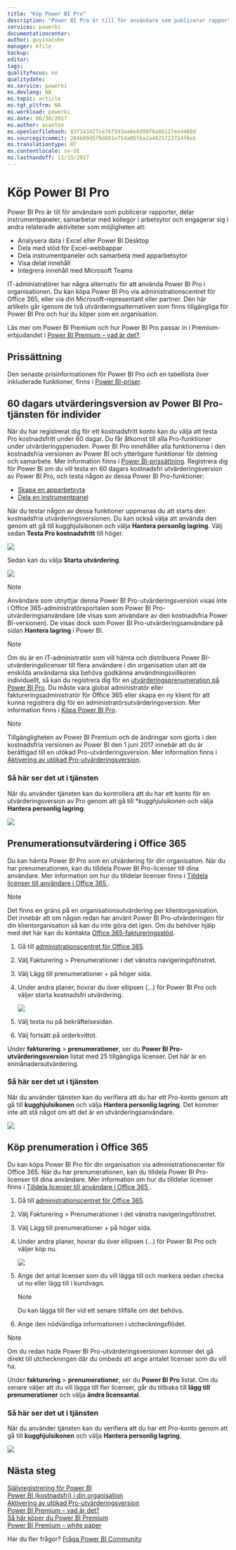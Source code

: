 ```yaml
---
title: "Köp Power BI Pro"
description: "Power BI Pro är till för användare som publicerar rapporter, delar instrumentpaneler, samarbetar med kollegor i arbetsytor och engagerar sig i andra relaterade aktiviteter."
services: powerbi
documentationcenter: 
author: guyinacube
manager: kfile
backup: 
editor: 
tags: 
qualityfocus: no
qualitydate: 
ms.service: powerbi
ms.devlang: NA
ms.topic: article
ms.tgt_pltfrm: NA
ms.workload: powerbi
ms.date: 06/30/2017
ms.author: asaxton
ms.openlocfilehash: 83f143427ce74f593ea6e8d99f8a6b127ee4488d
ms.sourcegitcommit: 284b09d579d601e754a05fba2a4025723724f8eb
ms.translationtype: HT
ms.contentlocale: sv-SE
ms.lasthandoff: 11/15/2017
---
```

# <a name="purchasing-power-bi-pro"></a>Köp Power BI Pro
Power BI Pro är till för användare som publicerar rapporter, delar instrumentpaneler, samarbetar med kollegor i arbetsytor och engagerar sig i andra relaterade aktiviteter som möjligheten att:

* Analysera data i Excel eller Power BI Desktop
* Dela med stöd för Excel-webbappar
* Dela instrumentpaneler och samarbeta med apparbetsytor
* Visa delat innehåll
* Integrera innehåll med Microsoft Teams

IT-administratörer har några alternativ för att använda Power BI Pro i organisationen. Du kan köpa Power BI Pro via administrationscentret för Office 365, eller via din Microsoft-representant eller partner. Den här artikeln går igenom de två utvärderingsalternativen som finns tillgängliga för Power BI Pro och hur du köper som en organisation.

Läs mer om Power BI Premium och hur Power BI Pro passar in i Premium-erbjudandet i [Power BI Premium – vad är det?](service-premium.md).

## <a name="pricing"></a>Prissättning
Den senaste prisinformationen för Power BI Pro och en tabellista över inkluderade funktioner, finns i [Power BI-priser](https://powerbi.microsoft.com/pricing/).

## <a name="in-service-power-bi-pro-60-day-trial-for-individuals"></a>60 dagars utvärderingsversion av Power BI Pro-tjänsten för individer
När du har registrerat dig för ett kostnadsfritt konto kan du välja att testa Pro kostnadsfritt under 60 dagar. Du får åtkomst till alla Pro-funktioner under utvärderingsperioden. Power BI Pro innehåller alla funktionerna i den kostnadsfria versionen av Power BI och ytterligare funktioner för delning och samarbete. Mer information finns i [Power BI-prissättning](https://powerbi.microsoft.com/pricing). Registrera dig för Power BI om du vill testa en 60 dagars kostnadsfri utvärderingsversion av Power BI Pro, och testa någon av dessa Power BI Pro-funktioner:

* [Skapa en apparbetsyta](service-create-distribute-apps.md)
* [Dela en instrumentpanel](service-share-dashboards.md)

När du testar någon av dessa funktioner uppmanas du att starta den kostnadsfria utvärderingsversionen. Du kan också välja att använda den genom att gå till kugghjulsikonen och välja **Hantera personlig lagring**. Välj sedan **Testa Pro kostnadsfritt** till höger.

![](media/service-admin-purchasing-power-bi-pro/powerbi-pro-trial1.png)

Sedan kan du välja **Starta utvärdering**.

![](media/service-admin-purchasing-power-bi-pro/powerbi-pro-trial2.png)

> [!NOTE]
> Användare som utnyttjar denna Power BI Pro-utvärderingsversion visas inte i Office 365-administratörsportalen som Power BI Pro-utvärderingsanvändare (de visas som användare av den kostnadsfria Power BI-versionen). De visas dock som Power BI Pro-utvärderingsanvändare på sidan **Hantera lagring** i Power BI.

> [!NOTE]
> Om du är en IT-administratör som vill hämta och distribuera Power BI-utvärderingslicenser till flera användare i din organisation utan att de enskilda användarna ska behöva godkänna användningsvillkoren individuellt, så kan du registrera dig för en [utvärderingsprenumeration på Power BI Pro](https://portal.office.com/Signup/MainSignup15.aspx?OfferId=d59682f3-3e3b-4686-9c00-7c7c1c736085&dl=POWER_BI_PRO). Du måste vara global administratör eller faktureringsadministratör för Office 365 eller skapa en ny klient för att kunna registrera dig för en administratörsutvärderingsversion. Mer information finns i [Köpa Power BI Pro](service-admin-purchasing-power-bi-pro.md).

> [!NOTE]
> Tillgängligheten av Power BI Premium och de ändringar som gjorts i den kostnadsfria versionen av Power BI den 1 juni 2017 innebär att du är berättigad till en utökad Pro-utvärderingsversion. Mer information finns i [Aktivering av utökad Pro-utvärderingsversion](service-extended-pro-trial.md).

### <a name="what-this-looks-like-within-the-service"></a>Så här ser det ut i tjänsten
När du använder tjänsten kan du kontrollera att du har ett konto för en utvärderingsversion av Pro genom att gå till **kugghjulsikonen* och välja **Hantera personlig lagring**.

![](media/service-admin-purchasing-power-bi-pro/powerbi-pro-trial3.png)

## <a name="subscription-trial-in-office-365"></a>Prenumerationsutvärdering i Office 365
Du kan hämta Power BI Pro som en utvärdering för din organisation. När du har prenumerationen, kan du tilldela Power BI Pro-licenser till dina användare. Mer information om hur du tilldelar licenser finns i [Tilldela licenser till användare i Office 365 ](https://support.office.com/article/Assign-or-unassign-licenses-for-Office-365-for-business-997596b5-4173-4627-b915-36abac6786dc).

> [!NOTE]
> Det finns en gräns på en organisationsutvärdering per klientorganisation. Det innebär att om någon redan har använt Power BI Pro-utvärderingen för din klientorganisation så kan du inte göra det igen. Om du behöver hjälp med det här kan du kontakta [Office 365-faktureringsstöd](https://support.office.microsoft.com/article/Contact-Office-365-for-business-support-Admin-Help-32a17ca7-6fa0-4870-8a8d-e25ba4ccfd4b?CorrelationId=552bbf37-214f-4202-80cb-b94240dcd671&ui=en-US&rs=en-US&ad=US#BKMK_call_support).
> 

1. Gå till [administrationscentret för Office 365](https://portal.office.com/admin/default.aspx).
2. Välj Fakturering > Prenumerationer i det vänstra navigeringsfönstret.
3. Välj Lägg till prenumerationer + på höger sida.
4. Under andra planer, hovrar du över ellipsen (...) för Power BI Pro och väljer starta kostnadsfri utvärdering.
   
    ![](media/service-admin-purchasing-power-bi-pro/organization-pro-trial1.png)
5. Välj testa nu på bekräftelsesidan.
6. Välj fortsätt på orderkvittot.

Under **fakturering** > **prenumerationer**, ser du **Power BI Pro-utvärderingsversion** listat med 25 tillgängliga licenser. Det här är en enmånadersutvärdering.

### <a name="what-this-looks-like-within-the-service"></a>Så här ser det ut i tjänsten
När du använder tjänsten kan du verifiera att du har ett Pro-konto genom att gå till **kugghjulsikonen** och välja **Hantera personlig lagring**. Det kommer inte att stå något om att det är en utvärderingsanvändare.

![](media/service-admin-purchasing-power-bi-pro/powerbi-pro3.png)

## <a name="purchase-subscription-in-office-365"></a>Köp prenumeration i Office 365
Du kan köpa Power BI Pro för din organisation via administrationscenter för Office 365. När du har prenumerationen, kan du tilldela Power BI Pro-licenser till dina användare. Mer information om hur du tilldelar licenser finns i [Tilldela licenser till användare i Office 365 ](https://support.office.com/article/Assign-or-unassign-licenses-for-Office-365-for-business-997596b5-4173-4627-b915-36abac6786dc).

1. Gå till [administrationscentret för Office 365](https://portal.office.com/admin/default.aspx).
2. Välj Fakturering > Prenumerationer i det vänstra navigeringsfönstret.
3. Välj Lägg till prenumerationer + på höger sida.
4. Under andra planer, hovrar du över ellipsen (...) för Power BI Pro och väljer köp nu.
   
    ![](media/service-admin-purchasing-power-bi-pro/organization-pro1.png)
5. Ange det antal licenser som du vill lägga till och markera sedan checka ut nu eller lägg till i kundvagn.
   
   > [!NOTE]
   > Du kan lägga till fler vid ett senare tillfälle om det behövs.
   > 
   > 
6. Ange den nödvändiga informationen i utcheckningsflödet.

> [!NOTE]
> Om du redan hade Power BI Pro-utvärderingsversionen kommer det gå direkt till utcheckningen där du ombeds att ange antalet licenser som du vill ha.
> 
> 

Under **fakturering** > **prenumerationer**, ser du **Power BI Pro** listat. Om du senare väljer att du vill lägga till fler licenser, går du tillbaka till **lägg till prenumerationer** och välja **ändra licensantal**.

### <a name="what-this-looks-like-within-the-service"></a>Så här ser det ut i tjänsten
När du använder tjänsten kan du verifiera att du har ett Pro-konto genom att gå till **kugghjulsikonen** och välja **Hantera personlig lagring**.

![](media/service-admin-purchasing-power-bi-pro/powerbi-pro3.png)

## <a name="next-steps"></a>Nästa steg
[Självregistrering för Power BI](service-self-service-signup-for-power-bi.md)  
[Power BI (kostnadsfri) i din organisation](service-admin-service-free-in-your-organization.md)  
[Aktivering av utökad Pro-utvärderingsversion](service-extended-pro-trial.md)  
[Power BI Premium – vad är det?](service-premium.md)  
[Så här köper du Power BI Premium](service-admin-premium-purchase.md)  
[Power BI Premium – white paper](https://aka.ms/pbipremiumwhitepaper)  

Har du fler frågor? [Fråga Power BI Community](http://community.powerbi.com/)

